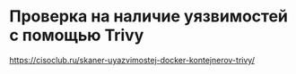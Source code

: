 # Проверка на наличие уязвимостей с помощью Trivy

https://cisoclub.ru/skaner-uyazvimostej-docker-kontejnerov-trivy/
